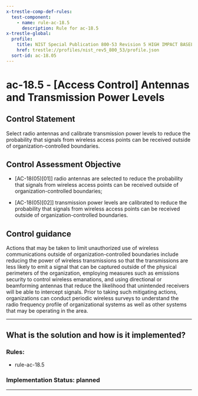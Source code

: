 ```yaml
---
x-trestle-comp-def-rules:
  test-component:
    - name: rule-ac-18.5
      description: Rule for ac-18.5
x-trestle-global:
  profile:
    title: NIST Special Publication 800-53 Revision 5 HIGH IMPACT BASELINE
    href: trestle://profiles/nist_rev5_800_53/profile.json
  sort-id: ac-18.05
---
```


# ac-18.5 - \[Access Control\] Antennas and Transmission Power Levels

## Control Statement

Select radio antennas and calibrate transmission power levels to reduce the probability that signals from wireless access points can be received outside of organization-controlled boundaries.

## Control Assessment Objective

- \[AC-18(05)[01]\] radio antennas are selected to reduce the probability that signals from wireless access points can be received outside of organization-controlled boundaries;

- \[AC-18(05)[02]\] transmission power levels are calibrated to reduce the probability that signals from wireless access points can be received outside of organization-controlled boundaries.

## Control guidance

Actions that may be taken to limit unauthorized use of wireless communications outside of organization-controlled boundaries include reducing the power of wireless transmissions so that the transmissions are less likely to emit a signal that can be captured outside of the physical perimeters of the organization, employing measures such as emissions security to control wireless emanations, and using directional or beamforming antennas that reduce the likelihood that unintended receivers will be able to intercept signals. Prior to taking such mitigating actions, organizations can conduct periodic wireless surveys to understand the radio frequency profile of organizational systems as well as other systems that may be operating in the area.

______________________________________________________________________

## What is the solution and how is it implemented?

<!-- For implementation status enter one of: implemented, partial, planned, alternative, not-applicable -->

<!-- Note that the list of rules under ### Rules: is read-only and changes will not be captured after assembly to JSON -->

<!-- Add control implementation description here for control: ac-18.5 -->

### Rules:

  - rule-ac-18.5

### Implementation Status: planned

______________________________________________________________________
